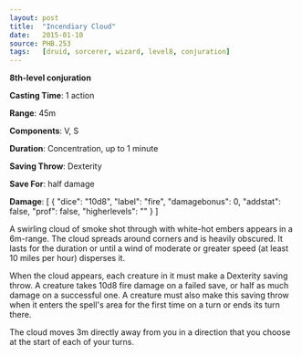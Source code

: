 ```yaml
---
layout: post
title:  "Incendiary Cloud"
date:   2015-01-10
source: PHB.253
tags:   [druid, sorcerer, wizard, level8, conjuration]
---
```


**8th-level conjuration**

**Casting Time**: 1 action

**Range**: 45m

**Components**: V, S

**Duration**: Concentration, up to 1 minute

**Saving Throw**: Dexterity

**Save For**: half damage

**Damage**: [ { "dice": "10d8", "label": "fire", "damagebonus": 0, "addstat": false, "prof": false, "higherlevels": "" } ]

A swirling cloud of smoke shot through with white-hot embers appears in a 6m-range. The cloud spreads around corners and is heavily obscured. It lasts for the duration or until a wind of moderate or greater speed (at least 10 miles per hour) disperses it.

When the cloud appears, each creature in it must make a Dexterity saving throw. A creature takes 10d8 fire damage on a failed save, or half as much damage on a successful one. A creature must also make this saving throw when it enters the spell's area for the first time on a turn or ends its turn there.

The cloud moves 3m directly away from you in a direction that you choose at the start of each of your turns.
